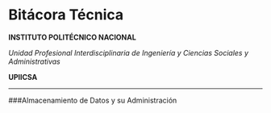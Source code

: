 Bitácora Técnica
===================

**INSTITUTO POLITÉCNICO NACIONAL**

*Unidad Profesional Interdisciplinaria de Ingeniería y Ciencias Sociales y Administrativas*

**UPIICSA**

-------------------------------------------
###Almacenamiento de Datos y su Administración

